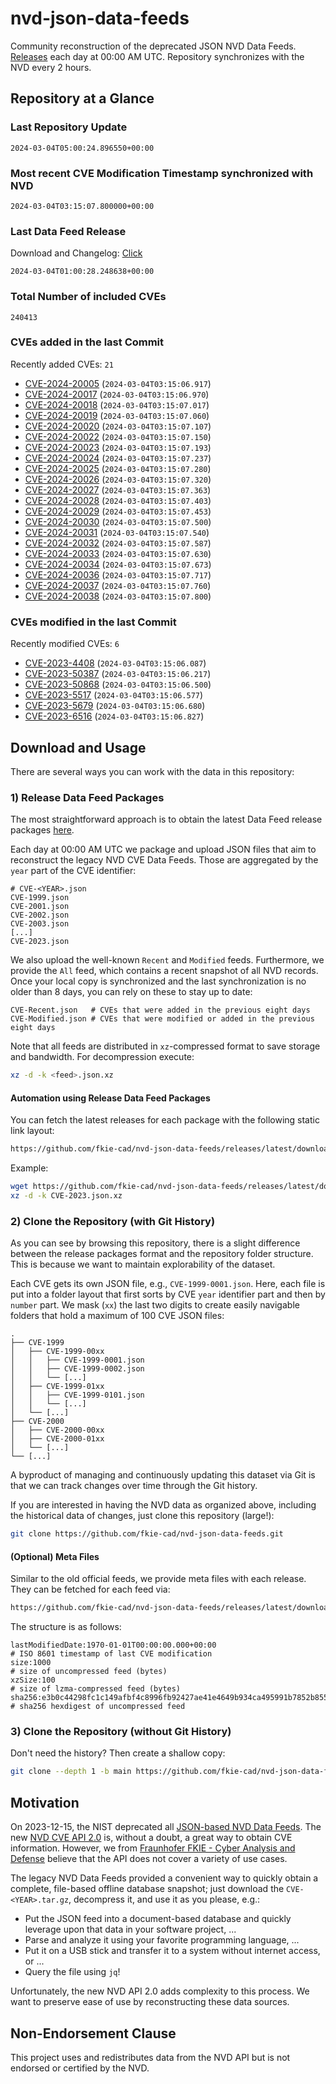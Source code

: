 # nvd-json-data-feeds

Community reconstruction of the deprecated JSON NVD Data Feeds. 
[Releases](https://github.com/fkie-cad/nvd-json-data-feeds/releases/latest) each day at 00:00 AM UTC.
Repository synchronizes with the NVD every 2 hours.

## Repository at a Glance

### Last Repository Update

```plain
2024-03-04T05:00:24.896550+00:00
```

### Most recent CVE Modification Timestamp synchronized with NVD

```plain
2024-03-04T03:15:07.800000+00:00
```

### Last Data Feed Release

Download and Changelog: [Click](https://github.com/fkie-cad/nvd-json-data-feeds/releases/latest)

```plain
2024-03-04T01:00:28.248638+00:00
```

### Total Number of included CVEs

```plain
240413
```

### CVEs added in the last Commit

Recently added CVEs: `21`

* [CVE-2024-20005](CVE-2024/CVE-2024-200xx/CVE-2024-20005.json) (`2024-03-04T03:15:06.917`)
* [CVE-2024-20017](CVE-2024/CVE-2024-200xx/CVE-2024-20017.json) (`2024-03-04T03:15:06.970`)
* [CVE-2024-20018](CVE-2024/CVE-2024-200xx/CVE-2024-20018.json) (`2024-03-04T03:15:07.017`)
* [CVE-2024-20019](CVE-2024/CVE-2024-200xx/CVE-2024-20019.json) (`2024-03-04T03:15:07.060`)
* [CVE-2024-20020](CVE-2024/CVE-2024-200xx/CVE-2024-20020.json) (`2024-03-04T03:15:07.107`)
* [CVE-2024-20022](CVE-2024/CVE-2024-200xx/CVE-2024-20022.json) (`2024-03-04T03:15:07.150`)
* [CVE-2024-20023](CVE-2024/CVE-2024-200xx/CVE-2024-20023.json) (`2024-03-04T03:15:07.193`)
* [CVE-2024-20024](CVE-2024/CVE-2024-200xx/CVE-2024-20024.json) (`2024-03-04T03:15:07.237`)
* [CVE-2024-20025](CVE-2024/CVE-2024-200xx/CVE-2024-20025.json) (`2024-03-04T03:15:07.280`)
* [CVE-2024-20026](CVE-2024/CVE-2024-200xx/CVE-2024-20026.json) (`2024-03-04T03:15:07.320`)
* [CVE-2024-20027](CVE-2024/CVE-2024-200xx/CVE-2024-20027.json) (`2024-03-04T03:15:07.363`)
* [CVE-2024-20028](CVE-2024/CVE-2024-200xx/CVE-2024-20028.json) (`2024-03-04T03:15:07.403`)
* [CVE-2024-20029](CVE-2024/CVE-2024-200xx/CVE-2024-20029.json) (`2024-03-04T03:15:07.453`)
* [CVE-2024-20030](CVE-2024/CVE-2024-200xx/CVE-2024-20030.json) (`2024-03-04T03:15:07.500`)
* [CVE-2024-20031](CVE-2024/CVE-2024-200xx/CVE-2024-20031.json) (`2024-03-04T03:15:07.540`)
* [CVE-2024-20032](CVE-2024/CVE-2024-200xx/CVE-2024-20032.json) (`2024-03-04T03:15:07.587`)
* [CVE-2024-20033](CVE-2024/CVE-2024-200xx/CVE-2024-20033.json) (`2024-03-04T03:15:07.630`)
* [CVE-2024-20034](CVE-2024/CVE-2024-200xx/CVE-2024-20034.json) (`2024-03-04T03:15:07.673`)
* [CVE-2024-20036](CVE-2024/CVE-2024-200xx/CVE-2024-20036.json) (`2024-03-04T03:15:07.717`)
* [CVE-2024-20037](CVE-2024/CVE-2024-200xx/CVE-2024-20037.json) (`2024-03-04T03:15:07.760`)
* [CVE-2024-20038](CVE-2024/CVE-2024-200xx/CVE-2024-20038.json) (`2024-03-04T03:15:07.800`)


### CVEs modified in the last Commit

Recently modified CVEs: `6`

* [CVE-2023-4408](CVE-2023/CVE-2023-44xx/CVE-2023-4408.json) (`2024-03-04T03:15:06.087`)
* [CVE-2023-50387](CVE-2023/CVE-2023-503xx/CVE-2023-50387.json) (`2024-03-04T03:15:06.217`)
* [CVE-2023-50868](CVE-2023/CVE-2023-508xx/CVE-2023-50868.json) (`2024-03-04T03:15:06.500`)
* [CVE-2023-5517](CVE-2023/CVE-2023-55xx/CVE-2023-5517.json) (`2024-03-04T03:15:06.577`)
* [CVE-2023-5679](CVE-2023/CVE-2023-56xx/CVE-2023-5679.json) (`2024-03-04T03:15:06.680`)
* [CVE-2023-6516](CVE-2023/CVE-2023-65xx/CVE-2023-6516.json) (`2024-03-04T03:15:06.827`)


## Download and Usage

There are several ways you can work with the data in this repository:

### 1) Release Data Feed Packages

The most straightforward approach is to obtain the latest Data Feed release packages [here](https://github.com/fkie-cad/nvd-json-data-feeds/releases/latest).

Each day at 00:00 AM UTC we package and upload JSON files that aim to reconstruct the legacy NVD CVE Data Feeds.
Those are aggregated by the `year` part of the CVE identifier:

```
# CVE-<YEAR>.json
CVE-1999.json
CVE-2001.json
CVE-2002.json
CVE-2003.json
[...]
CVE-2023.json
```

We also upload the well-known `Recent` and `Modified` feeds.
Furthermore, we provide the `All` feed, which contains a recent snapshot of all NVD records.
Once your local copy is synchronized and the last synchronization is no older than 8 days, you can rely on these to stay up to date:

```plain
CVE-Recent.json   # CVEs that were added in the previous eight days
CVE-Modified.json # CVEs that were modified or added in the previous eight days
```

Note that all feeds are distributed in `xz`-compressed format to save storage and bandwidth.
For decompression execute:

```sh
xz -d -k <feed>.json.xz
```


#### Automation using Release Data Feed Packages

You can fetch the latest releases for each package with the following static link layout:

```sh
https://github.com/fkie-cad/nvd-json-data-feeds/releases/latest/download/CVE-<YEAR>.json.xz
```

Example:

```sh
wget https://github.com/fkie-cad/nvd-json-data-feeds/releases/latest/download/CVE-2023.json.xz
xz -d -k CVE-2023.json.xz
```



### 2) Clone the Repository (with Git History)

As you can see by browsing this repository, there is a slight difference between the release packages format and the repository folder structure.
This is because we want to maintain explorability of the dataset.

Each CVE gets its own JSON file, e.g., `CVE-1999-0001.json`.
Here, each file is put into a folder layout that first sorts by CVE `year` identifier part and then by `number` part.
We mask (`xx`) the last two digits to create easily navigable folders that hold a maximum of 100 CVE JSON files:

```plain
.
├── CVE-1999
│   ├── CVE-1999-00xx
│   │   ├── CVE-1999-0001.json
│   │   ├── CVE-1999-0002.json
│   │   └── [...]
│   ├── CVE-1999-01xx
│   │   ├── CVE-1999-0101.json
│   │   └── [...]
│   └── [...]
├── CVE-2000
│   ├── CVE-2000-00xx
│   ├── CVE-2000-01xx
│   └── [...]
└── [...]
```

A byproduct of managing and continuously updating this dataset via Git is that we can track changes over time through the Git history.

If you are interested in having the NVD data as organized above, including the historical data of changes, just clone this repository (large!):

```sh
git clone https://github.com/fkie-cad/nvd-json-data-feeds.git
```

#### (Optional) Meta Files

Similar to the old official feeds, we provide meta files with each release. They can be fetched for each feed via:

```sh
https://github.com/fkie-cad/nvd-json-data-feeds/releases/latest/download/CVE-<YEAR>.meta
```

The structure is as follows:

```plain
lastModifiedDate:1970-01-01T00:00:00.000+00:00                          # ISO 8601 timestamp of last CVE modification
size:1000                                                               # size of uncompressed feed (bytes)
xzSize:100                                                              # size of lzma-compressed feed (bytes)
sha256:e3b0c44298fc1c149afbf4c8996fb92427ae41e4649b934ca495991b7852b855 # sha256 hexdigest of uncompressed feed
```


### 3) Clone the Repository (without Git History)

Don't need the history? Then create a shallow copy:

```sh
git clone --depth 1 -b main https://github.com/fkie-cad/nvd-json-data-feeds.git
```

## Motivation

On 2023-12-15, the NIST deprecated all [JSON-based NVD Data Feeds](https://nvd.nist.gov/vuln/data-feeds#divRetirementBanner-1).
The new [NVD CVE API 2.0](https://nvd.nist.gov/developers/vulnerabilities) is, without a doubt, a great way to obtain CVE information.
However, we from [Fraunhofer FKIE - Cyber Analysis and Defense](https://www.fkie.fraunhofer.de/en/departments/cad.html) believe that the API does not cover a variety of use cases.

The legacy NVD Data Feeds provided a convenient way to quickly obtain a complete, file-based offline database snapshot; just download the `CVE-<YEAR>.tar.gz`, decompress it, and use it as you please, e.g.:

* Put the JSON feed into a document-based database and quickly leverage upon that data in your software project, ...
* Parse and analyze it using your favorite programming language, ...
* Put it on a USB stick and transfer it to a system without internet access, or ...
* Query the file using `jq`!

Unfortunately, the new NVD API 2.0 adds complexity to this process.
We want to preserve ease of use by reconstructing these data sources.

## Non-Endorsement Clause

This project uses and redistributes data from the NVD API but is not endorsed or certified by the NVD.
